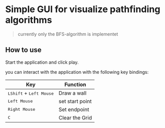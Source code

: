 # Simple GUI for visualize pathfinding algorithms

> currently only the BFS-algorithm is implementet

## How to use

Start the application and click play.

you can interact with the application with the following key bindings:

| Key                                       | Function        |
| ----------------------------------------- | --------------- |
| <kbd>LShift</kbd> + <kbd>Left Mouse</kbd> | Draw a wall     |
| <kbd>Left Mouse</kbd>                     | set start point |
| <kbd>Right Mouse</kbd>                    | Set endpoint    |
| <kbd>C</kbd>                              | Clear the Grid  |
